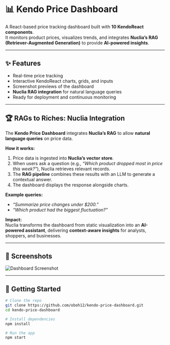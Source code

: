 # 📊 Kendo Price Dashboard  

A React-based price tracking dashboard built with **10 KendoReact components**.  
It monitors product prices, visualizes trends, and integrates **Nuclia’s RAG (Retriever-Augmented Generation)** to provide **AI-powered insights**.  

---

## ✨ Features  
- Real-time price tracking  
- Interactive KendoReact charts, grids, and inputs  
- Screenshot previews of the dashboard  
- **Nuclia RAG integration** for natural language queries  
- Ready for deployment and continuous monitoring  

---

## 🏆 RAGs to Riches: Nuclia Integration  

The **Kendo Price Dashboard** integrates **Nuclia’s RAG** to allow **natural language queries** on price data.  

**How it works:**  
1. Price data is ingested into **Nuclia’s vector store**.  
2. When users ask a question (e.g., *“Which product dropped most in price this week?”*), Nuclia retrieves relevant records.  
3. The **RAG pipeline** combines these results with an LLM to generate a contextual answer.  
4. The dashboard displays the response alongside charts.  

**Example queries:**  
- *“Summarize price changes under $200.”*  
- *“Which product had the biggest fluctuation?”*  

**Impact:**  
Nuclia transforms the dashboard from static visualization into an **AI-powered assistant**, delivering **context-aware insights** for analysts, shoppers, and businesses.  

---

## 📸 Screenshots  

![Dashboard Screenshot](./screenshots/your-screenshot.jpg)  

---

## 🚀 Getting Started  

```bash
# Clone the repo
git clone https://github.com/oboh12/kendo-price-dashboard.git
cd kendo-price-dashboard

# Install dependencies
npm install

# Run the app
npm start
